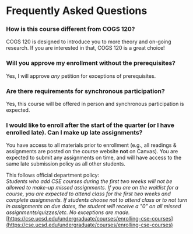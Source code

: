 # Frequently Asked Questions

### How is this course different from COGS 120? 

COGS 120 is designed to introduce you to more theory and on-going research. If you are interested in that, COGS 120 is a great choice! 

### Will you approve my enrollment without the prerequisites?

Yes, I will approve *any* petition for exceptions of prerequisites. 

### Are there requirements for synchronous participation?

Yes, this course will be offered in person and synchronous participation is expected.

### I would like to enroll after the start of the quarter (or I have enrolled late). Can I make up late assignments? 

You have access to all materials prior to enrollment (e.g., all readings & assignments are posted on the course website **not** on Canvas). You are expected to submit any assignments on time, and will have access to the same late submission policy as all other students.   

This follows official department policy:   
*Students who add CSE courses during the first two weeks will not be allowed to make-up missed assignments. If you are on the waitlist for a course, you are expected to attend class for the first two weeks and complete assignments. If students choose not to attend class or to not turn in assignments on due dates, the student will receive a "0" on all missed assignments/quizzes/etc. No exceptions are made.*   
[https://cse.ucsd.edu/undergraduate/courses/enrolling-cse-courses](https://cse.ucsd.edu/undergraduate/courses/enrolling-cse-courses)   
